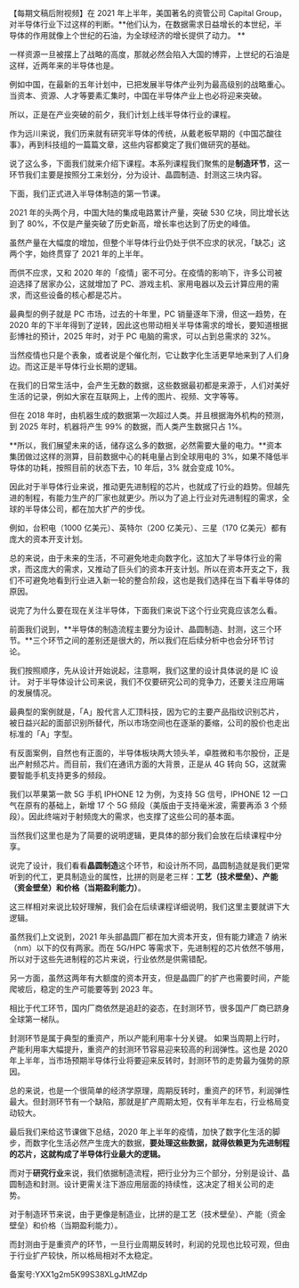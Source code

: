 【每期文稿后附视频】在 2021 年上半年，美国著名的资管公司 Capital Group，对半导体行业下过这样的判断。**他们认为，在数据需求日益增长的本世纪，半导体的作用就像上个世纪的石油，为全球经济的增长提供了动力。 **

一样资源一旦被摆上了战略的高度，那就必然会陷入大国的博弈，上世纪的石油是这样，近两年来的半导体也是。

例如中国，在最新的五年计划中，已把发展半导体产业列为最高级别的战略重心。当资本、资源、人才等要素汇集时，中国在半导体产业上也必将迎来突破。 

所以，正是在产业突破的前夕，我们计划上线半导体行业的课程。

作为远川来说，我们历来就有研究半导体的传统，从戴老板早期的《中国芯酸往事》，再到科技组的一篇篇文章，这些内容都奠定了我们做研究的基础。 

说了这么多，下面我们就来介绍下课程。本系列课程我们聚焦的是**制造环节**，这一环节我们主要是按照分工来划分，分为设计、晶圆制造、封测这三块内容。 

下面，我们正式进入半导体制造的第一节课。 

2021 年的头两个月，中国大陆的集成电路累计产量，突破 530 亿块，同比增长达到了 80\%，不仅是产量突破了历史新高，增长率也达到了历史的峰值。

虽然产量在大幅度的增加，但整个半导体行业仍处于供不应求的状况，「缺芯」这两个字，始终贯穿了 2021 年的上半年。 

而供不应求，又和 2020 年的「疫情」密不可分。在疫情的影响下，许多公司被迫选择了居家办公，这就增加了 PC、游戏主机、家用电器以及云计算应用的需求，而这些设备的核心都是芯片。 

最典型的例子就是 PC 市场，过去的十年里，PC 销量逐年下滑，但这一趋势，在 2020 年的下半年得到了逆转，因此这也带动相关半导体需求的增长，要知道根据彭博社的预计，2025 年时，对于 PC 电脑的需求，可以占到总需求的 32\%。 

当然疫情也只是个表象，或者说是个催化剂，它让数字化生活更早地来到了人们身边。而这正是半导体行业长期的逻辑。 

在我们的日常生活中，会产生无数的数据，这些数据最初都是来源于，人们对美好生活的记录，例如大家在互联网上，上传的图片、视频、文字等等。

但在 2018 年时，由机器生成的数据第一次超过人类。并且根据海外机构的预测，到 2025 年时，机器将产生 99\% 的数据，而人类产生数据只占 1\%。 

**所以，我们展望未来的话，储存这么多的数据，必然需要大量的电力。**资本集团做过这样的测算，目前数据中心的耗电量占到全球用电的 3\%，如果不降低半导体的功耗，按照目前的状态下去，10 年后，3\% 就会变成 10\%。

因此对于半导体行业来说，推动更先进制程的芯片，也就成了行业的趋势。但越先进的制程，有能力生产的厂家也就更少。所以为了追上行业对先进制程的需求，全球的半导体公司，都在加大扩产的步伐。 

例如，台积电（1000 亿美元）、英特尔（200 亿美元）、三星（170 亿美元）都有庞大的资本开支计划。 

总的来说，由于未来的生活，不可避免地走向数字化，这加大了半导体行业的需求，而这庞大的需求，又推动了巨头们的资本开支计划。所以在资本开支之下，我们不可避免地看到行业进入新一轮的整合阶段，这也是我们选择在当下看半导体的原因。 

说完了为什么要在现在关注半导体，下面我们来说下这个行业究竟应该怎么看。

前面我们说到，**半导体的制造流程主要分为设计、晶圆制造、封测，这三个环节。**三个环节之间的差别还是很大的，所以我们在后续分析中也会分环节讨论。 

我们按照顺序，先从设计开始说起，注意啊，我们这里的设计具体说的是 IC 设计。 对于半导体设计公司来说，我们不仅要研究公司的竞争力，还要关注应用端的发展情况。

最典型的案例就是，「A」股代言人汇顶科技，因为它的主要产品指纹识别芯片，被日益兴起的面部识别所替代，所以市场空间也在逐渐的萎缩，公司的股价也走出标准的「A」字型。 

有反面案例，自然也有正面的，半导体板块两大领头羊，卓胜微和韦尔股份，正是出产射频芯片。而目前，我们在通讯方面的大背景，正是从 4G 转向 5G，这就需要智能手机支持更多的频段。

我们以苹果第一款 5G 手机 IPHONE 12 为例，为支持 5G 信号，IPHONE 12 一口气在原有的基础上，新增 17 个 5G 频段（美版由于支持毫米波，需要再添 3 个频段）。因此终端对于射频庞大的需求，也支撑了这些公司的基本面。 

当然我们这里也是为了简要的说明逻辑，更具体的部分我们会放在后续课程中分享。 

说完了设计，我们看看**晶圆制造**这个环节，和设计所不同，晶圆制造就是我们更常听到的代工，更具制造业的属性，比拼的则是老三样：**工艺（技术壁垒）、产能（资金壁垒）和价格（当期盈利能力）**。 

这三样相对来说比较好理解，我们会在后续课程详细说明，我们这里主要就讲下大逻辑。

虽然我们上文说到，2021 年头部晶圆厂都在加大资本开支，但有能力建造 7 纳米（nm）以下的仅有两家。而在 5G/HPC 等需求下，先进制程的芯片依然不够用，所以对于这些先进制程的芯片来说，行业依然是供需错配。 

另一方面，虽然这两年有大额度的资本开支，但是晶圆厂的扩产也需要时间，产能爬坡后，稳定的生产可能要等到 2023 年。 

相比于代工环节，国内厂商依然是追赶的姿态，在封测环节，很多国产厂商已跻身全球第一梯队。

封测环节是属于典型的重资产，所以产能利用率十分关键。 如果当周期上行时，产能利用率大幅提升，重资产的封测环节容易迎来较高的利润弹性。这也是 2020 年上半年，当市场预期半导体行业将要迎来反转时，封测环节的走势最为强势的原因。

总的来说，也是一个很简单的经济学原理，周期反转时，重资产的环节，利润弹性最大。但封测环节有一个缺陷，那就是扩产周期太短，仅有半年左右，行业格局变动较大。

最后我们来给这节课做下总结，2020 年上半年的疫情，加快了数字化生活的脚步，而数字化生活必然产生庞大的数据，**要处理这些数据，就得依赖更为先进制程的芯片，这就构成了半导体行业最大的逻辑。** 

而对于**研究行业**来说，我们依据制造流程，把行业分为三个部分，分别是设计、晶圆制造和封测。设计更需关注下游应用层面的持续性，这决定了相关公司的走势。 

对于制造环节来说，由于更像是制造业，比拼的是工艺（技术壁垒）、产能（资金壁垒）和价格（当期盈利能力）。

而封测由于是重资产的环节，一旦行业周期反转时，利润的兑现也比较可观，但由于行业扩产较快，所以格局相对不太稳定。

  

备案号:YXX1g2m5K99S38XLgJtMZdp